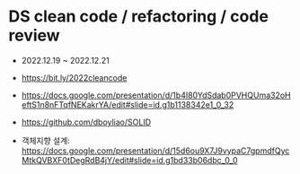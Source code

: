 # DS clean code / refactoring / code review 
- 2022.12.19 ~ 2022.12.21 
- https://bit.ly/2022cleancode 
- https://docs.google.com/presentation/d/1b4I80YdSdab0PVHQUma32oHeftS1n8nFTqfNEKakrYA/edit#slide=id.g1b1138342e1_0_32 


- https://github.com/dboyliao/SOLID 

- 객체지향 설계: https://docs.google.com/presentation/d/15d6ou9X7J9vypaC7gpmdfQycMtkQVBXF0tDegRdB4jY/edit#slide=id.g1bd33b06dbc_0_0 
